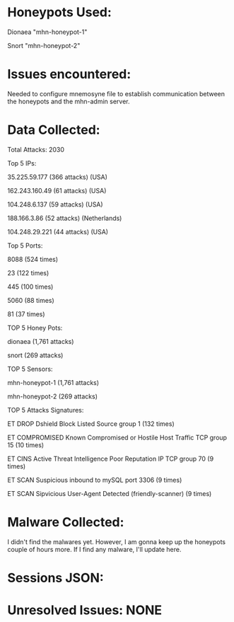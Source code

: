 # Honeypots Used:

Dionaea "mhn-honeypot-1"

Snort "mhn-honeypot-2"

# Issues encountered:
Needed to configure mnemosyne file to establish communication between the honeypots and the mhn-admin server.

# Data Collected:

Total Attacks: 2030

Top 5 IPs:

  35.225.59.177 (366 attacks) (USA)
  
  162.243.160.49 (61 attacks) (USA)
  
  104.248.6.137 (59 attacks)  (USA)
  
  188.166.3.86 (52 attacks)  (Netherlands)
  
  104.248.29.221 (44 attacks)  (USA)



Top 5 Ports:

8088 (524 times)

23 (122 times)

445 (100 times)

5060 (88 times)

81 (37 times)



TOP 5 Honey Pots:

dionaea (1,761 attacks)

snort (269 attacks)



TOP 5 Sensors:

mhn-honeypot-1 (1,761 attacks)

mhn-honeypot-2 (269 attacks)



TOP 5 Attacks Signatures:

ET DROP Dshield Block Listed Source group 1 (132 times)

ET COMPROMISED Known Compromised or Hostile Host Traffic TCP group 15 (10 times)

ET CINS Active Threat Intelligence Poor Reputation IP TCP group 70 (9 times)

ET SCAN Suspicious inbound to mySQL port 3306 (9 times)

ET SCAN Sipvicious User-Agent Detected (friendly-scanner) (9 times)

# Malware Collected: 
I didn't find the malwares yet. However, I am gonna keep up the honeypots couple of hours more. If I find any malware, I'll update here.

# Sessions JSON:

# Unresolved Issues: NONE
